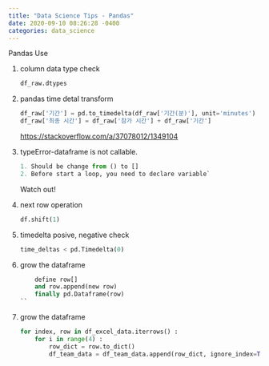 ```yaml
---
title: "Data Science Tips - Pandas" 
date: 2020-09-10 08:26:28 -0400
categories: data_science 
---
```


Pandas Use

1. column data type check

	```python
	df_raw.dtypes
	```
	
2. pandas time detal transform

	```python
	df_raw['기간'] = pd.to_timedelta(df_raw['기간(분)'], unit='minutes')
	df_raw['최종 시간'] = df_raw['참가 시간'] + df_raw['기간']
	```
	https://stackoverflow.com/a/37078012/1349104
	
3. typeError-dataframe is not callable.
	```python 
	1. Should be change from () to []
	2. Before start a loop, you need to declare variable`
	```
	Watch out!
	
4. next row operation 
	```python
	df.shift(1)
	```
	
5. timedelta posive, negative check
	```python
	time_deltas < pd.Timedelta(0)
	```

6. grow the dataframe 
	```python
		define row[]
		and row.append(new row)
		finally pd.Dataframe(row)
	``

7. grow the dataframe
	```python 
	for index, row in df_excel_data.iterrows() :
		for i in range(4) :
			row_dict = row.to_dict()
			df_team_data = df_team_data.append(row_dict, ignore_index=True)
   ```

